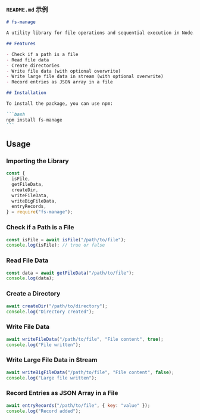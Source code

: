 ### `README.md` 示例

````markdown
# fs-manage

A utility library for file operations and sequential execution in Node.js.

## Features

- Check if a path is a file
- Read file data
- Create directories
- Write file data (with optional overwrite)
- Write large file data in stream (with optional overwrite)
- Record entries as JSON array in a file

## Installation

To install the package, you can use npm:

```bash
npm install fs-manage
```
````

## Usage

### Importing the Library

```javascript
const {
  isFile,
  getFileData,
  createDir,
  writeFileData,
  writeBigFileData,
  entryRecords,
} = require("fs-manage");
```

### Check if a Path is a File

```javascript
const isFile = await isFile("/path/to/file");
console.log(isFile); // true or false
```

### Read File Data

```javascript
const data = await getFileData("/path/to/file");
console.log(data);
```

### Create a Directory

```javascript
await createDir("/path/to/directory");
console.log("Directory created");
```

### Write File Data

```javascript
await writeFileData("/path/to/file", "File content", true);
console.log("File written");
```

### Write Large File Data in Stream

```javascript
await writeBigFileData("/path/to/file", "File content", false);
console.log("Large file written");
```

### Record Entries as JSON Array in a File

```javascript
await entryRecords("/path/to/file", { key: "value" });
console.log("Record added");
```
